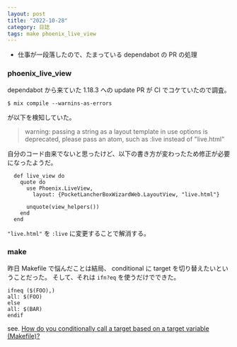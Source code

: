 ```yaml
---
layout: post
title: "2022-10-28"
category: 日誌
tags: make phoenix_live_view
---
```


- 仕事が一段落したので、たまっている dependabot の PR の処理

### phoenix_live_view

dependabot から来ていた 1.18.3 への update PR が CI でコケていたので調査。

```
$ mix compile --warnins-as-errors
```

が以下を検知していた。

> warning: passing a string as a layout template in use options is deprecated, please pass an atom, such as :live instead of "live.html"

自分のコード由来でないと思ったけど、以下の書き方が変わったため修正が必要になったようだ。

```
  def live_view do
    quote do
      use Phoenix.LiveView,
        layout: {PocketLancherBoxWizardWeb.LayoutView, "live.html"}

      unquote(view_helpers())
    end
  end
```

`"live.html"` を `:live` に変更することで解消する。

### make

昨日 Makefile で悩んだことは結局、 conditional に target を切り替えたいということだった。
そして、それは `ifn?eq` を使うだけでできた。

```make
ifneq ($(FOO),)
all: $(FOO)
else
all: $(BAR)
endif
```

see. [How do you conditionally call a target based on a target variable (Makefile)?](https://stackoverflow.com/questions/19105241/how-do-you-conditionally-call-a-target-based-on-a-target-variable-makefile)
